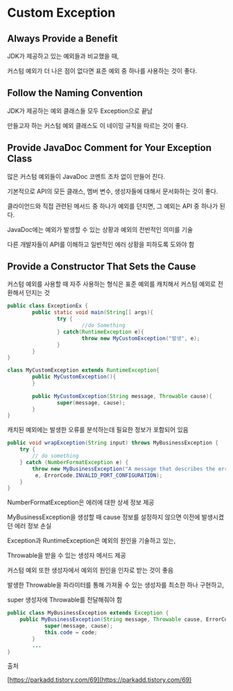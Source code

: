 # Custom Exception

## Always Provide a Benefit

JDK가 제공하고 있는 예외들과 비교했을 때,

커스텀 예외가 더 나은 점이 없다면 표준 예외 중 하나를 사용하는 것이 좋다.

## Follow the Naming Convention

JDK가 제공하는 예외 클래스들 모두 Exception으로 끝남

만들고자 하는 커스텀 예외 클래스도 이 네이밍 규칙을 따르는 것이 좋다.

## Provide JavaDoc Comment for Your Exception Class

많은 커스텀 예외들이 JavaDoc 코멘트 조차 없이 만들어 진다.

기본적으로 API의 모든 클래스, 멤버 변수, 생성자들에 대해서 문서화하는 것이 좋다.

클라이언드와 직접 관련된 메서드 중 하나가 예외를 던지면, 그 예외는 API 중 하나가 된다.

JavaDoc에는 예외가 발생할 수 있는 상황과 예외의 전반적인 의미를 기술

다른 개발자들이 API를 이해하고 일반적인 에러 상황을 피하도록 도와야 함

## Provide a Constructor That Sets the Cause

커스텀 예외를 사용할 때 자주 사용하는 형식은 표준 예외를 캐치해서 커스텀 예외로 전환해서 던지는 것

```java
public class ExceptionEx {
		public static void main(String[] args){
				try {
						//do Something
				} catch(RuntimeException e){
						throw new MyCustomException("발생", e);
				}
		}
}

class MyCustomException extends RuntimeException{
		public MyCustomException(){
		}
		
		public MyCustomException(String message, Throwable cause){
				super(message, cause);
		}
}
```

캐치된 예외에는 발생한 오류를 분석하는데 필요한 정보가 포함되어 있음

```java
public void wrapException(String input) throws MyBusinessException {
    try {
        // do something
    } catch (NumberFormatException e) {
        throw new MyBusinessException("A message that describes the error.",
         e, ErrorCode.INVALID_PORT_CONFIGURATION);
    }
}
```

NumberFormatException은 에러에 대한 상세 정보 제공

MyBusinessException을 생성할 때 cause 정보를 설정하지 않으면 이전에 발생시켰던 에러 정보 손실

Exception과 RuntimeException은 예외의 원인을 기술하고 있는,

Throwable을 받을 수 있는 생성자 메서드 제공

커스텀 예외 또한 생성자에서 예외의 원인을 인자로 받는 것이 좋음

발생한 Throwable을 파라미터를 통해 가져올 수 있는 생성자를 최소한 하나 구현하고,

super 생성자에 Throwable를 전달해줘야 함

```java
public class MyBusinessException extends Exception {
    public MyBusinessException(String message, Throwable cause, ErrorCode code) {
            super(message, cause);
            this.code = code;
        }
        ...
}
```

출처

[https://parkadd.tistory.com/69](https://parkadd.tistory.com/69)